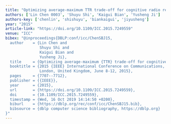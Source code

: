 ```yaml
---
title: "Optimizing average-maximum TTR trade-off for cognitive radio rendezvous"
authors: ['Lin Chen 0003', 'Shuyu Shi', 'Kaigui Bian', 'Yusheng Ji']
authors-key: ['chenlin', 'shishuyu', 'biankaigui', 'jiyusheng']
year: "2015"
article-link: "https://doi.org/10.1109/ICC.2015.7249559"
venue: "ICC"
bibex: "@inproceedings{DBLP:conf/icc/ChenSBJ15,
  author    = {Lin Chen and
               Shuyu Shi and
               Kaigui Bian and
               Yusheng Ji},
  title     = {Optimizing average-maximum {TTR} trade-off for cognitive radio rendezvous},
  booktitle = {2015 {IEEE} International Conference on Communications, {ICC} 2015,
               London, United Kingdom, June 8-12, 2015},
  pages     = {7707--7712},
  publisher = {{IEEE}},
  year      = {2015},
  url       = {https://doi.org/10.1109/ICC.2015.7249559},
  doi       = {10.1109/ICC.2015.7249559},
  timestamp = {Wed, 16 Oct 2019 14:14:50 +0200},
  biburl    = {https://dblp.org/rec/conf/icc/ChenSBJ15.bib},
  bibsource = {dblp computer science bibliography, https://dblp.org}
}"
---
```

